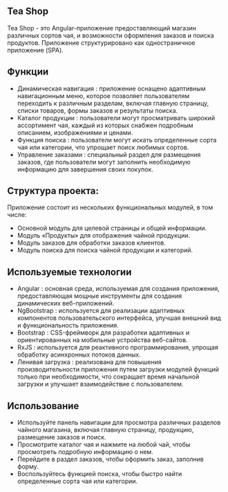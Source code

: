 ## Tea Shop

Tea Shop - это Angular-приложение предоставляющий магазин различных сортов чая, и возможности 
оформления заказов и поиска продуктов. Приложение структурировано как одностраничное приложение (SPA).

## Функции
* Динамическая навигация : приложение оснащено адаптивным навигационным меню, которое позволяет пользователям переходить к различным разделам, включая главную страницу, списки товаров, формы заказов и результаты поиска.
* Каталог продукции : пользователи могут просматривать широкий ассортимент чая, каждый из которых снабжен подробным описанием, изображениями и ценами.
* Функция поиска : пользователи могут искать определенные сорта чая или категории, что упрощает поиск любимых сортов.
* Управление заказами : специальный раздел для размещения заказов, где пользователи могут заполнить необходимую информацию для завершения своих покупок.
  
## Структура проекта:
Приложение состоит из нескольких функциональных модулей, в том числе:
* Основной модуль для целевой страницы и общей информации.
* Модуль «Продукты» для отображения чайной продукции.
* Модуль заказов для обработки заказов клиентов.
* Модуль поиска для поиска чайной продукции и категорий.
  
## Используемые технологии
* Angular : основная среда, используемая для создания приложения, предоставляющая мощные инструменты для создания динамических веб-приложений.
* NgBootstrap : используется для реализации адаптивных компонентов пользовательского интерфейса, улучшая внешний вид и функциональность приложения.
* Bootstrap : CSS-фреймворк для разработки адаптивных и ориентированных на мобильные устройства веб-сайтов.
* RxJS : используется для реактивного программирования, упрощая обработку асинхронных потоков данных.
* Ленивая загрузка : реализована для повышения производительности приложения путем загрузки модулей функций только при необходимости, что сокращает время начальной загрузки и улучшает взаимодействие с пользователем.

## Использование
* Используйте панель навигации для просмотра различных разделов чайного магазина, включая главную страницу, продукцию, размещение заказов и поиск.
* Просмотрите каталог чая и нажмите на любой чай, чтобы просмотреть подробную информацию о нем.
* Перейдите в раздел заказов, чтобы оформить заказ, заполнив форму.
* Воспользуйтесь функцией поиска, чтобы быстро найти определенные сорта чая или категории.
